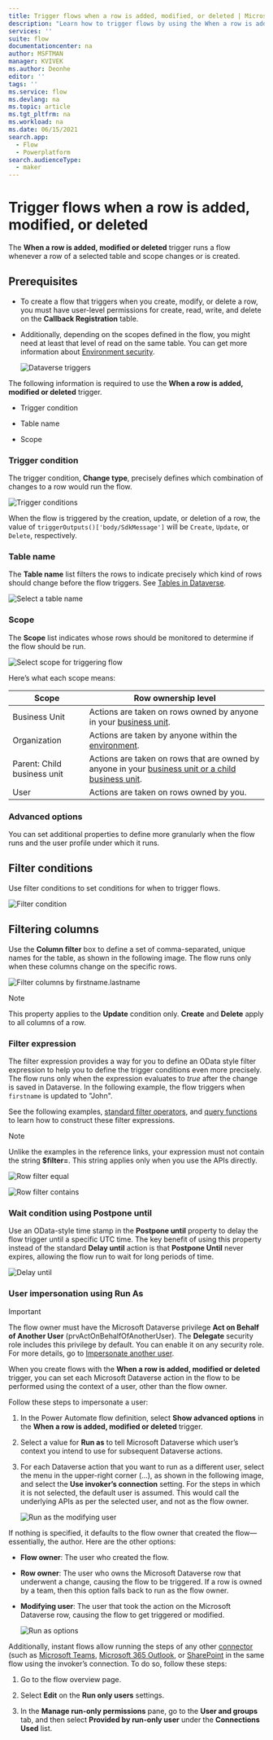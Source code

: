 ```yaml
---
title: Trigger flows when a row is added, modified, or deleted | Microsoft Docs
description: "Learn how to trigger flows by using the When a row is added, modified, or deleted trigger."
services: ''
suite: flow
documentationcenter: na
author: MSFTMAN
manager: KVIVEK
ms.author: Deonhe
editor: ''
tags: ''
ms.service: flow
ms.devlang: na
ms.topic: article
ms.tgt_pltfrm: na
ms.workload: na
ms.date: 06/15/2021
search.app: 
  - Flow
  - Powerplatform
search.audienceType: 
  - maker
---
```


# Trigger flows when a row is added, modified, or deleted

The **When a row is added, modified or deleted** trigger runs a flow whenever a row of a selected table and scope changes or is created.

## Prerequisites

- To create a flow that triggers when you create, modify, or delete a row, you must have user-level permissions for create, read, write, and delete on the **Callback Registration** table.

- Additionally, depending on the scopes defined in the flow, you might need at least that level of read on the same table. You can get more information about [Environment security](/power-platform/admin/database-security).

   ![Dataverse triggers](../media/create-update-delete-trigger/triggers.png "Dataverse triggers")

The following information is required to use the **When a row is added, modified or deleted** trigger.

- Trigger condition

- Table name

- Scope

### Trigger condition

The trigger condition, **Change type**, precisely defines which combination of changes to a row would run the flow.

   ![Trigger conditions](../media/create-update-delete-trigger/2.png "Trigger conditions")

When the flow is triggered by the creation, update, or deletion of a row, the value of `triggerOutputs()['body/SdkMessage']` will be `Create`, `Update`, or `Delete`, respectively.

### Table name

The **Table name** list filters the rows to indicate precisely which kind of rows should change before the flow triggers. See [Tables in Dataverse](/powerapps/maker/common-data-service/entity-overview).

   ![Select a table name](../media/create-update-delete-trigger/created-modified-deleted.png "Select a table name")

### Scope

The **Scope** list indicates whose rows should be monitored to determine if the flow should be run.

   ![Select scope for triggering flow](../media/create-update-delete-trigger/scope.png "Select scope for triggering flow")

Here’s what each scope means:

| **Scope**| **Row ownership level** |
| ---------| --------------------------------- |
| Business Unit               | Actions are taken on rows owned by anyone in your [business unit](/power-platform/admin/wp-security-cds#business-units).|                          |
| Organization                | Actions are taken by anyone within the [environment](/power-platform/admin/environments-overview).|                                                    |
| Parent: Child business unit | Actions are taken on rows that are owned by anyone in your [business unit or a child business unit](/power-platform/admin/wp-security-cds#business-units). |
| User                        | Actions are taken on rows owned by you. |

### Advanced options

You can set additional properties to define more granularly when the flow runs and the user profile under which it runs.

## Filter conditions

Use filter conditions to set conditions for when to trigger flows.

   ![Filter condition](../media/create-update-delete-trigger/filter-conditions.png "Filter condition")

## Filtering columns

Use the **Column filter** box to define a set of comma-separated, unique names for the table, as shown in the following image. The flow runs only when these columns change on the specific rows.

   ![Filter columns by firstname.lastname](../media/create-update-delete-trigger/filter-columns.png "Filter columns by firstname.lastname")

>[!NOTE]
>This property applies to the **Update** condition only. **Create** and **Delete** apply to all columns of a row.

### Filter expression

The filter expression provides a way for you to define an OData style filter expression to help you to define the trigger conditions even more precisely. The flow runs only when the expression evaluates to *true* after the change is saved in Dataverse. In the following example, the flow triggers when `firstname` is updated to "John".

See the following examples, [standard filter operators](/powerapps/developer/common-data-service/webapi/query-data-web-api#standard-filter-operators),
and [query functions](/powerapps/developer/common-data-service/webapi/query-data-web-api#standard-query-functions) to learn how to construct these filter expressions.

>[!NOTE]
>Unlike the examples in the reference links, your expression must not contain the string **$filter=**. This string applies only when you use the APIs directly.

   ![Row filter equal](../media/create-update-delete-trigger/row-filter.png)

   ![Row filter contains](../media/create-update-delete-trigger/row-filter-contains.png)

### Wait condition using Postpone until

Use an OData-style time stamp in the **Postpone until** property to delay the flow trigger until a specific UTC time. The key benefit of using this property instead of the standard **Delay until** action is that **Postpone Until** never expires, allowing the flow run to wait for long periods of time.

   ![Delay until](../media/create-update-delete-trigger/delay-until.png "Delay until")

### User impersonation using Run As

>[!IMPORTANT]
>The flow owner must have the Microsoft Dataverse privilege **Act on Behalf of Another User** (prvActOnBehalfOfAnotherUser). The **Delegate** security role includes this privilege by default. You can enable it on any security role. For more details, go to [Impersonate another user](/powerapps/developer/common-data-service/impersonate-another-user).

When you create flows with the **When a row is added, modified or deleted** trigger, you can set each Microsoft Dataverse action in the flow to be performed using the context of a user, other than the flow owner.

Follow these steps to impersonate a user:

1. In the Power Automate flow definition, select **Show advanced options** in the **When a row is added, modified or deleted** trigger.

1. Select a value for **Run as** to tell Microsoft Dataverse which user’s context you intend to use for subsequent Dataverse actions.

1. For each Dataverse action that you want to run as a different user, select the menu in the upper-right corner (...), as shown in the following image, and select the **Use invoker’s connection** setting. For the steps in which it is not selected, the default user is assumed. This would call the underlying APIs as per the selected user, and not as the flow owner.

   ![Run as the modifying user](../media/create-update-delete-trigger/run-as.png "Run as the modifying user")

If nothing is specified, it defaults to the flow owner that created the flow&mdash;essentially, the author. Here are the other options:

- **Flow owner**: The user who created the flow.

- **Row owner**: The user who owns the Microsoft Dataverse row that underwent a change, causing the flow to be triggered. If a row is owned by a team, then this option falls back to run as the flow owner.

- **Modifying user**: The user that took the action on the Microsoft Dataverse row, causing the flow to get triggered or modified.

    ![Run as options](../media/create-update-delete-trigger/11.png "Run as options")

Additionally, instant flows allow running the steps of any other [connector](/connectors/) (such as [Microsoft Teams](/connectors/teams/), [Microsoft 365
Outlook](/connectors/office365/), or [SharePoint](/connectors/sharepointonline/) in the same flow using the invoker’s connection. To do so, follow these steps:

1. Go to the flow overview page.

1. Select **Edit** on the **Run only users** settings.

1. In the **Manage run-only permissions** pane, go to the **User and groups** tab, and then select **Provided by run-only user** under the **Connections Used** list.
